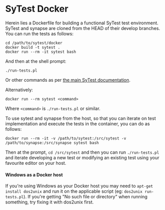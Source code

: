 # SyTest Docker

Herein lies a Dockerfile for building a functional SyTest test environment.
SyTest and synapse are cloned from the HEAD of their develop branches. You can
run the tests as follows:

```
cd /path/to/sytest/docker
docker build -t sytest .
docker run --rm -it sytest bash
```

And then at the shell prompt:

```
./run-tests.pl
```

Or other commands as per [the main SyTest
documentation](https://github.com/matrix-org/sytest#running).

Alternatively:

```
docker run --rm sytest <command>
```

Where `<command>` is `./run-tests.pl` or similar.


To use sytest and synapse from the host, so that you can iterate on test
implementation and execute the tests in the container, you can do as follows:

```
docker run --rm -it -v /path/to/sytest:/src/sytest -v /path/to/synapse:/src/synapse sytest bash
```

Then at the prompt, `cd /src/sytest` and then you can run `./run-tests.pl` and
iterate developing a new test or modifying an existing test using your
favourite editor on your host.

#### Windows as a Docker host

If you're using Windows as your Docker host you may need to `apt-get install dos2unix` and run
it on the applicable script (eg: `dos2unix run-tests.pl`). If you're getting "No such file or
directory" when running something, try fixing it with dos2unix first.
